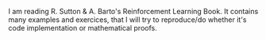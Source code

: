 I am reading R. Sutton & A. Barto's Reinforcement Learning Book.
It contains many examples and exercices, that I will try to reproduce/do whether it's code implementation or mathematical proofs.
